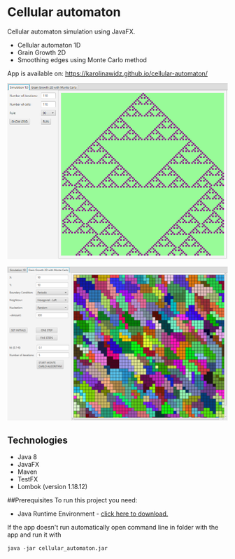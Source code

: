 # Cellular automaton
Cellular automaton simulation using JavaFX. 
- Cellular automaton 1D
- Grain Growth 2D
- Smoothing edges using Monte Carlo method

App is available on: https://karolinawidz.github.io/cellular-automaton/

![CA simulation](./simulation.PNG) 

![CA Grain Growth](./grainGrowth.PNG)

## Technologies
- Java 8
- JavaFX
- Maven
- TestFX
- Lombok (version 1.18.12)

##Prerequisites
  To run this project you need:
  <ul>
    <li>Java Runtime Environment - <a href=https://www.java.com/pl/download/> click here to download.</a></li>
  </ul>
  
  If the app doesn't run automatically open command line in folder with the app and run it with
  ```
  java -jar cellular_automaton.jar
  ```
